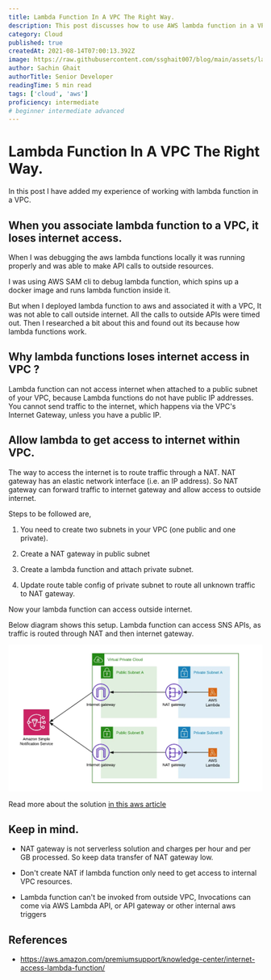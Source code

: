 ```yaml
---
title: Lambda Function In A VPC The Right Way.
description: This post discusses how to use AWS lambda function in a VPC.
category: Cloud
published: true
createdAt: 2021-08-14T07:00:13.392Z
image: https://raw.githubusercontent.com/ssghait007/blog/main/assets/lambda-vpc.webp
author: Sachin Ghait
authorTitle: Senior Developer
readingTime: 5 min read
tags: ['cloud', 'aws']
proficiency: intermediate
# beginner intermediate advanced 
---
```


# Lambda Function In A VPC The Right Way.

In this post I have added my experience of working with lambda function in a VPC.

## When you associate lambda function to a VPC, it loses internet access.

When I was debugging the aws lambda functions locally it was running properly and was able to make API calls to outside resources.

I was using AWS SAM cli to debug lambda function, which spins up a docker image and runs lambda function inside it.

But when I deployed lambda function to aws and associated it with a VPC, It was not able to call outside internet. All the calls to outside APIs were timed out. Then I researched a bit about this and found out its because how lambda functions work.

## Why lambda functions loses internet access in VPC ?

Lambda function can not access internet when attached to a public subnet of your VPC, because Lambda functions do not have public IP addresses. You cannot send traffic to the internet, which happens via the VPC's Internet Gateway, unless you have a public IP.

## Allow lambda to get access to internet within VPC.

The way to access the internet is to route traffic through a NAT.
NAT gateway has an elastic network interface (i.e. an IP address).
So NAT gateway can forward traffic to internet gateway and allow access to outside internet.

Steps to be followed are,

1. You need to create two subnets in your VPC (one public and one private).

2. Create a NAT gateway in public subnet

3. Create a lambda function and attach private subnet.

4. Update route table config of private subnet to route all unknown traffic to NAT gateway.

Now your lambda function can access outside internet.

Below diagram shows this setup. Lambda function can access SNS APIs, as traffic is routed through NAT and then internet gateway.

![Example diagram](https://raw.githubusercontent.com/ssghait007/blog/main/assets/lambda-in-VPC.webp)

Read more about the solution [in this aws article](https://aws.amazon.com/premiumsupport/knowledge-center/internet-access-lambda-function/)

## Keep in mind.

- NAT gateway is not serverless solution and charges per hour and per GB processed. So keep data transfer of NAT gateway low.

- Don't create NAT if lambda function only need to get access to internal VPC resources.

- Lambda function can't be invoked from outside VPC, Invocations can come via AWS Lambda API, or API gateway or other internal aws triggers

## References

- https://aws.amazon.com/premiumsupport/knowledge-center/internet-access-lambda-function/
